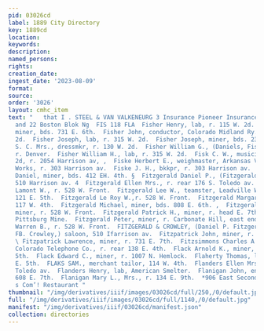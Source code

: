 ```yaml
---
pid: 03026cd
label: 1889 City Directory
key: 1889cd
location: 
keywords: 
description: 
named_persons: 
rights: 
creation_date: 
ingest_date: '2023-08-09'
format: 
source: 
order: '3026'
layout: cmhc_item
text: "   that I . STEEL & VAN VALKENEURG 3 Insurance Pioneer Insurance Agency, 21
  and 22 Boston Blok Ng  FIS 118 FLA  Fisher Henry, lab, r. 115 W. 2d.  Fisher Isaac,
  miner, bds. 731 E. 6th.  Fisher John, conductor, Colorado Midland Ry., r. 229 W.
  2d.  Fisher Joseph, lab, r. 315 W. 2d.  Fisher Joseph, miner, bds. 231 E. 7th.  Fisher
  S. C. Mrs., dressmkr, r. 130 W. 2d.  Fisher William G., (Daniels, Fisher & Smith,)
  r. Denver.  Fisher William H., lab, r. 315 W. 2d.  Fisk C. W., musician, 114 W.
  2d, r. 2054 Harrison av, ,  Fiske Herbert E., weighmaster, Arkansas Valley Sampling
  Works, r. 303 Harrison av.  Fiske J. H., bkkpr, r. 303 Harrison av.  Fitzgerald
  Daniel, miner, bds. 412 EH. 4th. §  Fitzgerald Daniel P., (Fitzgerald & Crowley,)
  510 Harrison av. 4  Fitzgerald Ellen Mrs., r. rear 176 S. Toledo av.  Fitzgerald
  Lamont W., r. 528 W. Front.  Fitzgerald Lee W., teamster, Leadville Water Co., r.
  121 E. 5th.  Fitzgerald Le Roy W.,r. 528 W. Front.  Fitzgerald Margaret Mrs., r.
  117 W. 4th.  Fitzgerald Michael, miner, bds. 808 E. 6th. ,  Fitzgerald Nathan B.,
  miner, r. 528 W. Front.  Fitzgerald Patrick H., miner, r. head E. 7th, nr. Little
  Pittsburg Mine.  Fitzgerald Peter, miner, r. Carbonate Hill, east end of Elm.  Fitzgerald
  Warren B., r. 528 W. Front.  FITZGERALD & CROWLEY, (Daniel P. Fitzgerald and John
  FB. Crowley,) saloon, 510 Ifarrison av.  Fitzpatrick John, miner, r. 814 E. 5th.
  \ Fitzpatrick Lawrence, miner, r. 731 E. 7th.  Fitzsimmons Charles A., lineman,
  Colorado Telephone Co., r. rear 138 E. 4th.  Flack Arnold K., miner, bds. 230 E.
  5th.  Flack Edward C., miner, r. 1007 N. Hemlock.  Flaherty Thomas, lab, r. 52:
  E. 5th.  FLAKS SAM., merchant tailor, 114 W. 4th.  Flanders Ellen Mrs., r. 117 N.
  Toledo av.  Flanders Henry, lab, American Smelter.  Flanigan John, engineer, r.
  608 E. 7th.  Flanigan Mary L., Mrs., r. 134 E. 9th.  *906 East Second Street. Hayhurst
  s Com’! Restaurant "
thumbnail: "/img/derivatives/iiif/images/03026cd/full/250,/0/default.jpg"
full: "/img/derivatives/iiif/images/03026cd/full/1140,/0/default.jpg"
manifest: "/img/derivatives/iiif/03026cd/manifest.json"
collection: directories
---
```

